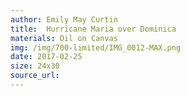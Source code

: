 ```yaml
---
author: Emily May Curtin
title:  Hurricane Maria over Dominica
materials: Oil on Canvas
img: /img/700-limited/IMG_0012-MAX.png
date: 2017-02-25
size: 24x30
source_url:
---    
```

